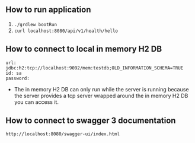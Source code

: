

## How to run application
1. `./grdlew bootRun`
2. `curl localhost:8080/api/v1/health/hello`

## How to connect to local in memory H2 DB
```
url: jdbc:h2:tcp://localhost:9092/mem:testdb;OLD_INFORMATION_SCHEMA=TRUE
id: sa
password:
```
- The in memory H2 DB can only run while the server is running because the server provides a tcp server wrapped around the in memory H2 DB you can access it.

## How to connect to swagger 3 documentation
```
http://localhost:8080/swagger-ui/index.html
```